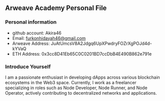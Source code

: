 ## Arweave Academy Personal File

### Personal information

- github account: Akira46
- Email: furkonhidayah46@gmail.com
- Arweave Address: JuAtUmcsV8A2Jdgq6UpXPwdryFOZrXgPOJd4d-kYVaQ
- ETH Address: 0x3cc8D41Eb65C0C0201BD7ccDbB4E490B862e791e

### Introduce Yourself
 I am a passionate enthusiast in developing dApps across various blockchain ecosystems in the Web3 space. Currently, I work as a freelancer specializing in roles such as Node Developer, Node Runner, and Node Operator, actively contributing to decentralized networks and applications.
